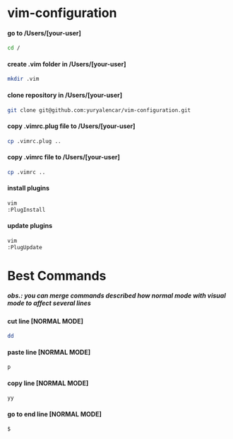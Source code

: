 # vim-configuration

#### go to /Users/[your-user]

```bash
cd /
```

#### create .vim folder in /Users/[your-user]

```bash
mkdir .vim
```

#### clone repository in /Users/[your-user]

```bash
git clone git@github.com:yuryalencar/vim-configuration.git
```

#### copy .vimrc.plug file to /Users/[your-user]

```bash
cp .vimrc.plug ..
```

#### copy .vimrc file to /Users/[your-user]

```bash
cp .vimrc ..
```

#### install plugins

```bash
vim
:PlugInstall
```

#### update plugins

```bash
vim
:PlugUpdate
```

# Best Commands

##### obs.: you can merge commands described how normal mode with visual mode to affect several lines

#### cut line [NORMAL MODE]

```bash
dd
```

#### paste line [NORMAL MODE]

```bash
p
```

####  copy line [NORMAL MODE]

```bash
yy
```

#### go to end line [NORMAL MODE]

```bash
$
```
